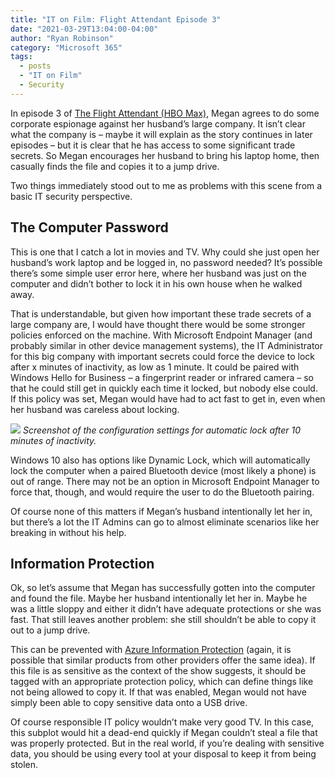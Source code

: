 ```yaml
---
title: "IT on Film: Flight Attendant Episode 3"
date: "2021-03-29T13:04:00-04:00"
author: "Ryan Robinson"
category: "Microsoft 365"
tags:
  - posts
  - "IT on Film"
  - Security
---
```


In episode 3 of [The Flight Attendant (HBO Max)](https://www.imdb.com/title/tt7569576/?ref_=fn_al_tt_1), Megan agrees to do some corporate espionage against her husband’s large company. It isn’t clear what the company is – maybe it will explain as the story continues in later episodes – but it is clear that he has access to some significant trade secrets. So Megan encourages her husband to bring his laptop home, then casually finds the file and copies it to a jump drive.

Two things immediately stood out to me as problems with this scene from a basic IT security perspective.

## The Computer Password

This is one that I catch a lot in movies and TV. Why could she just open her husband’s work laptop and be logged in, no password needed? It’s possible there’s some simple user error here, where her husband was just on the computer and didn’t bother to lock it in his own house when he walked away.

That is understandable, but given how important these trade secrets of a large company are, I would have thought there would be some stronger policies enforced on the machine. With Microsoft Endpoint Manager (and probably similar in other device management systems), the IT Administrator for this big company with important secrets could force the device to lock after x minutes of inactivity, as low as 1 minute. It could be paired with Windows Hello for Business – a fingerprint reader or infrared camera – so that he could still get in quickly each time it locked, but nobody else could. If this policy was set, Megan would have had to act fast to get in, even when her husband was careless about locking.

![](/assets/img/2021/03/Device-Compliance-10-Minute-Lock.png)
_Screenshot of the configuration settings for automatic lock after 10 minutes of inactivity._

Windows 10 also has options like Dynamic Lock, which will automatically lock the computer when a paired Bluetooth device (most likely a phone) is out of range. There may not be an option in Microsoft Endpoint Manager to force that, though, and would require the user to do the Bluetooth pairing.

Of course none of this matters if Megan’s husband intentionally let her in, but there’s a lot the IT Admins can go to almost eliminate scenarios like her breaking in without his help.

## Information Protection

Ok, so let’s assume that Megan has successfully gotten into the computer and found the file. Maybe her husband intentionally let her in. Maybe he was a little sloppy and either it didn’t have adequate protections or she was fast. That still leaves another problem: she still shouldn’t be able to copy it out to a jump drive.

This can be prevented with [Azure Information Protection](https://azure.microsoft.com/en-ca/services/information-protection/) (again, it is possible that similar products from other providers offer the same idea). If this file is as sensitive as the context of the show suggests, it should be tagged with an appropriate protection policy, which can define things like not being allowed to copy it. If that was enabled, Megan would not have simply been able to copy sensitive data onto a USB drive.

Of course responsible IT policy wouldn’t make very good TV. In this case, this subplot would hit a dead-end quickly if Megan couldn’t steal a file that was properly protected. But in the real world, if you’re dealing with sensitive data, you should be using every tool at your disposal to keep it from being stolen.
